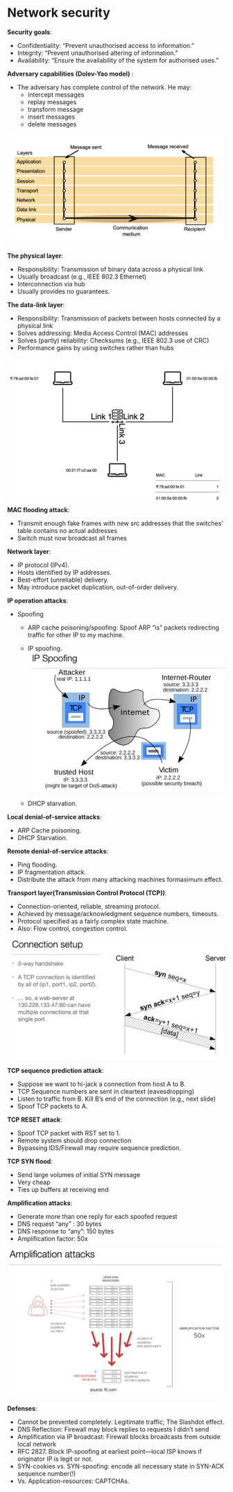 
<h1>Network security</h1>

**Security goals**:

* Confidentiality: “Prevent unauthorised access to information.”
* Integrity: “Prevent unauthorised altering of information.”
* Availability: “Ensure the availability of the system for authorised uses.”

**Adversary capabilities (Dolev-Yao model)** :
* The adversary has complete control of the network. He may:
    * intercept messages
    * replay messages
    * transform message
    * insert messages
    * delete messages

![alt text](images/network-layers.png "Network layers")


**The physical layer**:
* Responsibility: Transmission of binary data across a physical link
* Usually broadcast (e.g., IEEE 802.3 Ethernet)
* Interconnection via hub
* Usually provides no guarantees.


**The data-link layer**:
* Responsibility: Transmission of packets between hosts connected by a physical link
* Solves addressing: Media Access Control (MAC) addresses
* Solves (partly) reliability: Checksums (e.g., IEEE 802.3 use of CRC)
* Performance gains by using switches rather than hubs


![alt text](images/MAC-flooding.png "MAC flooding")
**MAC flooding attack**:
* Transmit enough fake frames with new src addresses that the switches’ table contains no actual addresses
* Switch must now broadcast all frames

**Network layer**:
* IP protocol (IPv4).
* Hosts identified by IP addresses.
* Best-effort (unreliable) delivery.
* May introduce packet duplication, out-of-order delivery.


**IP operation attacks**:
* Spoofing
    * ARP cache poisoning/spoofing: Spoof ARP “is” packets redirecting traffic for other IP to my machine.
    * IP spoofing.
    ![alt text](images/IP-spoofing.png "IP spoofing")

    * DHCP starvation.

**Local denial-of-service attacks**:
* ARP Cache poisoning.
* DHCP Starvation.

**Remote denial-of-service attacks**:
* Ping flooding.
* IP fragmentation attack.
* Distribute the attack from many attacking machines formaximum effect.


**Transport layer(Transmission Control Protocol (TCP))**:
* Connection-oriented, reliable, streaming protocol.
* Achieved by message/acknowledgment sequence numbers, timeouts.
* Protocol specified as a fairly complex state machine.
* Also: Flow control, congestion control.

![alt text](images/connection-setup.png "connection setup")

**TCP sequence prediction attack**:
* Suppose we want to hi-jack a connection from host A to B.
* TCP Sequence numbers are sent in cleartext (eavesdropping)
* Listen to traffic from B. Kill B’s end of the connection (e.g., next slide)
* Spoof TCP packets to A.

**TCP RESET attack**:
* Spoof TCP packet with RST set to 1.
* Remote system should drop connection
* Bypassing IDS/Firewall may require sequence prediction.


**TCP SYN flood**:
* Send large volumes of initial SYN message
* Very cheap
* Ties up buffers at receiving end


**Amplification attacks**:
* Generate more than one reply for each spoofed request
* DNS request “any” : 30 bytes
* DNS response to “any”: 150 bytes
* Amplification factor: 50x

![alt text](images/amplification-attack.png "amplification attack")
         


**Defenses**:
* Cannot be prevented completely: Legitimate traffic; The Slashdot effect.
* DNS Reflection: Firewall may block replies to requests I didn’t send
* Amplification via IP broadcast: Firewall blocks broadcasts from outside local network
* RFC 2827. Block IP-spoofing at earliest point—local ISP knows if originator IP is legit or not.
* SYN-cookies vs. SYN-spoofing: encode all necessary state in SYN-ACK sequence number(!)
* Vs. Application-resources: CAPTCHAs.
